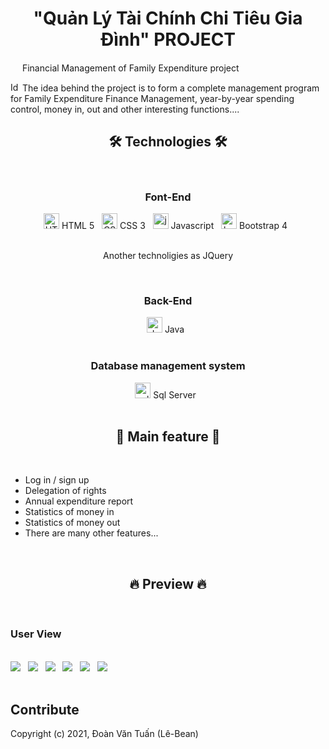 <h1 align="center">"Quản Lý Tài Chính Chi Tiêu Gia Đình" PROJECT</h1>

<span><img src="https://cdn-icons-png.flaticon.com/512/781/781760.png" height="15" /></span> 
Financial Management of Family Expenditure project 

<span><img src="https://cdn-icons-png.flaticon.com/512/427/427735.png" alt="Idea logo" title="Idea" height="15" /></span>
The idea behind the project is to form a complete management program for Family Expenditure Finance Management, year-by-year spending control, money in, out and other interesting functions....
&nbsp;

<h2 align="center">🛠 Technologies 🛠</h2>
&nbsp;

<h3 align="center"> Font-End </h3>

<div align="center">
	<span><img src="https://cdn-icons-png.flaticon.com/512/5968/5968267.png" alt="HTML logo" title="HTML" height="25" /></span> HTML 5
	&nbsp;
	<span><img src="https://cdn-icons-png.flaticon.com/512/5968/5968242.png" alt="CSS logo" title="CSS" height="25" /></span> CSS 3
	&nbsp;
	<span><img src="https://cdn-icons-png.flaticon.com/512/5968/5968292.png" alt="javascript logo" title="javascript" height="25" /></span> Javascript
	&nbsp;
	<span><img src="https://cdn-icons-png.flaticon.com/512/5968/5968672.png" alt="bootstrap logo" title="bootstrap" height="25" /></span> Bootstrap 4
	&nbsp;
</div>
 	&nbsp;
 
<p align="center"> Another technoligies as JQuery </p>
&nbsp;


<h3 align="center"> Back-End </h3>

<div align="center">
	<span><img src="https://cdn-icons-png.flaticon.com/512/5968/5968282.png" alt="Java logo" title="Java" height="25" /></span> Java
	&nbsp;
</div>
&nbsp;

<h3 align="center"> Database management system </h3>

<div align="center">
	<span><img src="https://cdn-icons-png.flaticon.com/512/4248/4248443.png" alt="sql server logo" title="sql server" height="25" /></span> Sql Server
	&nbsp;
</div>
&nbsp;

<h2 align="center">📑 Main feature 📑</h2>
&nbsp;

<div>
	<ul>
		<li>Log in / sign up</li>
		<li>Delegation of rights</li>
    <li>Annual expenditure report</li>
    <li>Statistics of money in</li>
    <li>Statistics of money out</li>
		<li>There are many other features...</li>
	</ul>
</div>
&nbsp;

<h2 align="center">🔥 Preview 🔥</h2>
&nbsp;

<h3>User View</h3>
&nbsp;
<div>
	<img src="Image preview/User View/Screenshot 2022-12-25 130311.png"/>
	&nbsp;
	<img src="Image preview/User View/Screenshot 2022-12-25 130400.png"/>
	&nbsp;
  <img src="Image preview/User View/Screenshot 2022-12-25 130419.png"/>
	&nbsp;
  <img src="Image preview/User View/Screenshot 2022-12-25 130433.png"/>
	&nbsp;
  <img src="Image preview/User View/Screenshot 2022-12-25 130503.png"/>
	&nbsp;
  <img src="Image preview/User View/Screenshot 2022-12-25 130515.png"/>
	&nbsp;
</div>
&nbsp;

<h2>Contribute</h2>

Copyright (c) 2021, Đoàn Văn Tuấn (Lê-Bean)

